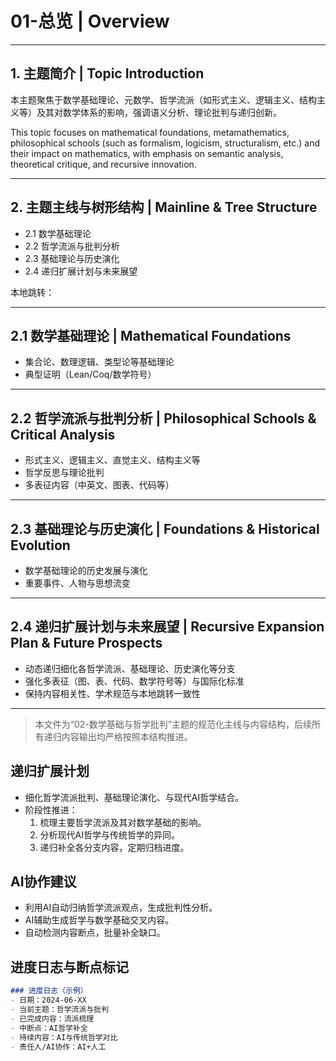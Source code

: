 # 01-总览 | Overview

---

## 1. 主题简介 | Topic Introduction

本主题聚焦于数学基础理论、元数学、哲学流派（如形式主义、逻辑主义、结构主义等）及其对数学体系的影响，强调语义分析、理论批判与递归创新。

This topic focuses on mathematical foundations, metamathematics, philosophical schools (such as formalism, logicism, structuralism, etc.) and their impact on mathematics, with emphasis on semantic analysis, theoretical critique, and recursive innovation.

---

## 2. 主题主线与树形结构 | Mainline & Tree Structure

- 2.1 数学基础理论
- 2.2 哲学流派与批判分析
- 2.3 基础理论与历史演化
- 2.4 递归扩展计划与未来展望

本地跳转：

---

## 2.1 数学基础理论 | Mathematical Foundations

- 集合论、数理逻辑、类型论等基础理论
- 典型证明（Lean/Coq/数学符号）

---

## 2.2 哲学流派与批判分析 | Philosophical Schools & Critical Analysis

- 形式主义、逻辑主义、直觉主义、结构主义等
- 哲学反思与理论批判
- 多表征内容（中英文、图表、代码等）

---

## 2.3 基础理论与历史演化 | Foundations & Historical Evolution

- 数学基础理论的历史发展与演化
- 重要事件、人物与思想流变

---

## 2.4 递归扩展计划与未来展望 | Recursive Expansion Plan & Future Prospects

- 动态递归细化各哲学流派、基础理论、历史演化等分支
- 强化多表征（图、表、代码、数学符号等）与国际化标准
- 保持内容相关性、学术规范与本地跳转一致性

---

> 本文件为“02-数学基础与哲学批判”主题的规范化主线与内容结构，后续所有递归内容输出均严格按照本结构推进。

## 递归扩展计划

- 细化哲学流派批判、基础理论演化、与现代AI哲学结合。
- 阶段性推进：
  1. 梳理主要哲学流派及其对数学基础的影响。
  2. 分析现代AI哲学与传统哲学的异同。
  3. 递归补全各分支内容，定期归档进度。

## AI协作建议

- 利用AI自动归纳哲学流派观点，生成批判性分析。
- AI辅助生成哲学与数学基础交叉内容。
- 自动检测内容断点，批量补全缺口。

## 进度日志与断点标记

```markdown
### 进度日志（示例）
- 日期：2024-06-XX
- 当前主题：哲学流派与批判
- 已完成内容：流派梳理
- 中断点：AI哲学补全
- 待续内容：AI与传统哲学对比
- 责任人/AI协作：AI+人工
```
<!-- 中断点：哲学流派/AI哲学/对比分析 -->
